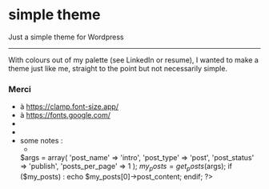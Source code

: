# simple theme
Just a simple theme for Wordpress

----
With colours out of my palette (see LinkedIn or resume), I wanted to make a theme just like me, straight to the point but not necessarily simple.


### Merci
 - à https://clamp.font-size.app/
 - à https://fonts.google.com/
 - 
 - 
 - some notes :
     - <?php
    $args = array(
        'post_name'      => 'intro',
        'post_type'      => 'post',
        'post_status'    => 'publish',
        'posts_per_page' => 1
    );
    $my_posts = get_posts($args);
    if ($my_posts) :
        echo $my_posts[0]->post_content;
    endif;
    ?>
